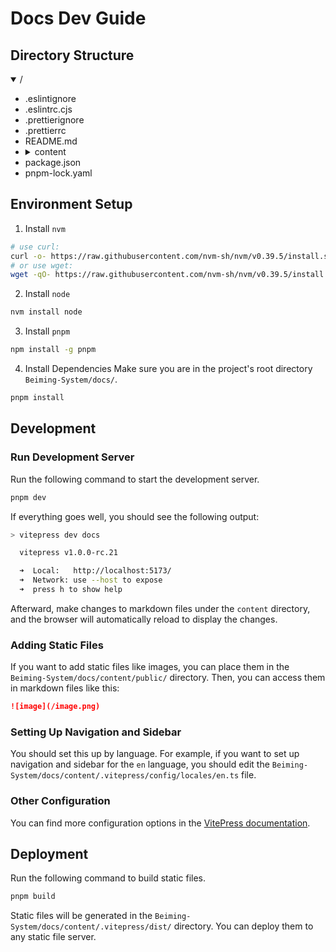 # Docs Dev Guide

## Directory Structure

<details open>
  <summary>/</summary>
  <ul>
    <li>.eslintignore</li>
    <li>.eslintrc.cjs</li>
    <li>.prettierignore</li>
    <li>.prettierrc</li>
    <li>README.md</li>
    <li>
      <details>
        <summary>content</summary>
        <ul>
          <li>
            <details>
              <summary>.vitepress</summary>
              <ul>
                <li>
                  <details>
                    <summary>components</summary>
                    <ul>
                      <li>LocalSearchBox.vue</li>
                      <li>NavBar.vue</li>
                      <li>NavBarMenuLink.vue</li>
                      <li>NavBarTranslations.vue</li>
                    </ul>
                  </details>
                </li>
                <li>
                  <details>
                    <summary>composables</summary>
                    <ul>
                      <li>index.ts</li>
                    </ul>
                  </details>
                </li>
                <li>config.ts</li>
                <li>
                  <details>
                    <summary>configs</summary>
                    <ul>
                      <li>index.ts</li>
                      <li>
                        <details>
                          <summary>locales</summary>
                          <ul>
                            <li>en.ts</li>
                            <li>index.ts</li>
                            <li>zh-CN.ts</li>
                          </ul>
                        </details>
                      </li>
                      <li>
                        <details>
                          <summary>search</summary>
                          <ul>
                            <li>index.ts</li>
                            <li>stopwords.ts</li>
                            <li>translate.ts</li>
                          </ul>
                        </details>
                      </li>
                    </ul>
                  </details>
                </li>
                <li>mathjax.ts</li>
                <li>shim.d.ts</li>
              </ul>
            </details>
          </li>
          <li>api-examples.md</li>
          <li>
            <details>
              <summary>developer-guide</summary>
              <ul>
                <li>dev-docs.md</li>
              </ul>
            </details>
          </li>
          <li>index.md</li>
          <li>markdown-examples.md</li>
          <li>
            <details>
              <summary>public</summary>
              <ul>
                <li>image.jpg</li>
                <li>logo.svg</li>
              </ul>
            </details>
          </li>
          <li>tsconfig.json</li>
          <li>
            <details>
              <summary>zh-CN</summary>
              <ul>
                <li>api-examples.md</li>
                <li>
                  <details>
                    <summary>developer-guide</summary>
                    <ul>
                      <li>
                        <details>
                          <summary>deploy</summary>
                          <ul>
                            <li>k8s-deploy.md</li>
                            <li>local-deploy.md</li>
                          </ul>
                        </details>
                      </li>
                      <li>dev-backend.md</li>
                      <li>dev-docs.md</li>
                      <li>dev-frontend.md</li>
                      <li>structure-and-guidelines.md</li>
                    </ul>
                  </details>
                </li>
                <li>index.md</li>
                <li>markdown-examples.md</li>
                <li>
                  <details>
                    <summary>overview</summary>
                    <ul>
                      <li>installation.md</li>
                      <li>quick-start.md</li>
                      <li>system-overview.md</li>
                    </ul>
                  </details>
                </li>
                <li>
                  <details>
                    <summary>user-guide</summary>
                    <ul>
                      <li>learnware-deploy.md</li>
                      <li>learnware-search.md</li>
                      <li>
                        <details>
                          <summary>learnware-upload</summary>
                          <ul>
                            <li>prepare.md</li>
                            <li>upload.md</li>
                          </ul>
                        </details>
                      </li>
                    </ul>
                  </details>
                </li>
              </ul>
            </details>
          </li>
        </ul>
      </details>
    </li>
    <li>package.json</li>
    <li>pnpm-lock.yaml</li>
  </ul>
</details>

## Environment Setup

1. Install `nvm`

```bash
# use curl:
curl -o- https://raw.githubusercontent.com/nvm-sh/nvm/v0.39.5/install.sh | bash
# or use wget:
wget -qO- https://raw.githubusercontent.com/nvm-sh/nvm/v0.39.5/install.sh | bash
```

2. Install `node`

```bash
nvm install node
```

3. Install `pnpm`

```bash
npm install -g pnpm
```

4. Install Dependencies
   Make sure you are in the project's root directory `Beiming-System/docs/`.

```bash
pnpm install
```

## Development

### Run Development Server

Run the following command to start the development server.

```bash
pnpm dev
```

If everything goes well, you should see the following output:

```bash
> vitepress dev docs

  vitepress v1.0.0-rc.21

  ➜  Local:   http://localhost:5173/
  ➜  Network: use --host to expose
  ➜  press h to show help
```

Afterward, make changes to markdown files under the `content` directory, and the browser will automatically reload to display the changes.

### Adding Static Files

If you want to add static files like images, you can place them in the `Beiming-System/docs/content/public/` directory. Then, you can access them in markdown files like this:

```markdown
![image](/image.png)
```

### Setting Up Navigation and Sidebar

You should set this up by language. For example, if you want to set up navigation and sidebar for the `en` language, you should edit the `Beiming-System/docs/content/.vitepress/config/locales/en.ts` file.

### Other Configuration

You can find more configuration options in the [VitePress documentation](https://vitepress.dev).

## Deployment

Run the following command to build static files.

```bash
pnpm build
```

Static files will be generated in the `Beiming-System/docs/content/.vitepress/dist/` directory. You can deploy them to any static file server.